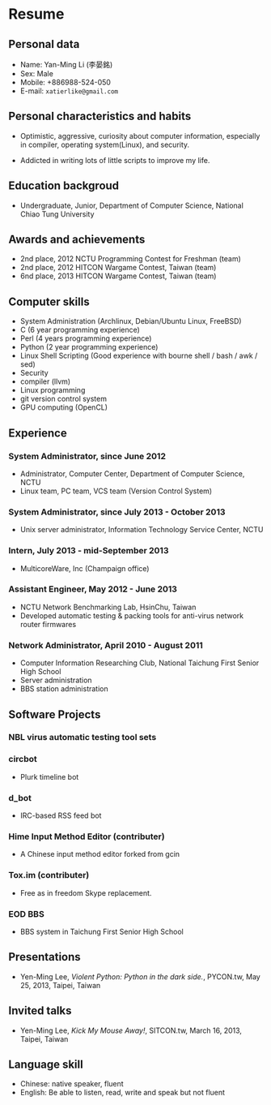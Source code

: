 Resume
======

Personal data
-------------

- Name: Yan-Ming Li (李晏銘)
- Sex: Male
- Mobile: +886988-524-050
- E-mail: `xatierlike@gmail.com`



Personal characteristics and habits
-----------------------------------

- Optimistic, aggressive, curiosity about computer information, especially in compiler, operating system(Linux), and security.

- Addicted in writing lots of little scripts to improve my life.



Education backgroud
-------------------

- Undergraduate, Junior, Department of Computer Science, National Chiao Tung University



Awards and achievements
-----------------------

- 2nd place, 2012 NCTU Programming Contest for Freshman (team) 
- 2nd place, 2012 HITCON Wargame Contest, Taiwan (team)
- 6nd place, 2013 HITCON Wargame Contest, Taiwan (team)




Computer skills
---------------

- System Administration (Archlinux, Debian/Ubuntu Linux, FreeBSD)
- C (6 year programming experience)
- Perl (4 years programming experience)
- Python (2 year programming experience)
- Linux Shell Scripting (Good experience with bourne shell / bash / awk / sed)
- Security
- compiler (llvm)
- Linux programming
- git version control system
- GPU computing  (OpenCL)




Experience 
----------

### System Administrator, since June 2012

- Administrator, Computer Center, Department of Computer Science, NCTU
- Linux team, PC team, VCS team (Version Control System)


### System Administrator, since July 2013 - October 2013

- Unix server administrator, Information Technology Service Center, NCTU
  
  
### Intern, July 2013 - mid-September 2013

- MulticoreWare, Inc (Champaign office)


### Assistant Engineer, May 2012 - June 2013

- NCTU Network Benchmarking Lab, HsinChu, Taiwan
- Developed automatic testing & packing tools for anti-virus network router firmwares


### Network Administrator, April 2010  - August 2011

- Computer Information Researching Club, National Taichung First Senior High School
- Server administration
- BBS station administration




Software Projects
-----------------

### NBL virus automatic testing tool sets

### circbot
- Plurk timeline bot

### d_bot
- IRC-based RSS feed bot

### Hime Input Method Editor (contributer)
- A Chinese input method editor forked from gcin

### Tox.im (contributer)
- Free as in freedom Skype replacement.

### EOD BBS
- BBS system in Taichung First Senior High School




Presentations 
-------------

- Yen-Ming Lee, *Violent Python: Python in the dark side.*, PYCON.tw, May 25, 2013, Taipei, Taiwan



Invited talks 
-------------

- Yen-Ming Lee, *Kick My Mouse Away!*, SITCON.tw, March 16, 2013, Taipei, Taiwan



Language skill
--------------

- Chinese: native speaker, fluent
- English: Be able to listen, read, write and speak but not fluent

